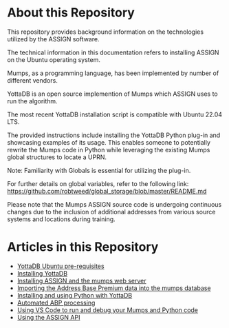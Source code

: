# About this Repository

This repository provides background information on the technologies utilized by the ASSIGN software.

The technical information in this documentation refers to installing ASSIGN on the Ubuntu operating system.

Mumps, as a programming language, has been implemented by number of different vendors.

YottaDB is an open source implemention of Mumps which ASSIGN uses to run the algorithm.

The most recent YottaDB installation script is compatible with Ubuntu 22.04 LTS.

The provided instructions include installing the YottaDB Python plug-in and showcasing examples of its usage. This enables someone to potentially rewrite the Mumps code in Python while leveraging the existing Mumps global structures to locate a UPRN.

Note: Familiarity with Globals is essential for utilizing the plug-in.

For further details on global variables, refer to the following link: https://github.com/robtweed/global_storage/blob/master/README.md

Please note that the Mumps ASSIGN source code is undergoing continuous changes due to the inclusion of additional addresses from various source systems and locations during training.

# Articles in this Repository

- [YottaDB Ubuntu pre-requisites](./Pre_Requisites.md)
- [Installing YottaDB](./YottaDB_Install.md)
- [Installing ASSIGN and the mumps web server](./ASSIGN_Install.md)
- [Importing the Address Base Premium data into the mumps database](./ABP_Import.md)
- [Installing and using Python with YottaDB](./Python.md)
- [Automated ABP processing](./ABP_Auto.md)
- [Using VS Code to run and debug your Mumps and Python code](./VSCode.md)
- [Using the ASSIGN API](./ASSIGN_Api.md)
